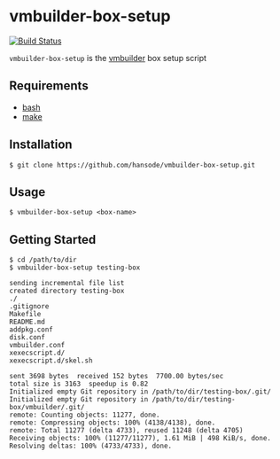 vmbuilder-box-setup
===================

[![Build Status](https://travis-ci.org/hansode/vmbuilder-box-setup.png)](https://travis-ci.org/hansode/vmbuilder-box-setup)

`vmbuilder-box-setup` is the [vmbuilder](https://github.com/hansode/vmbuilder) box setup script

Requirements
------------

+ [bash](http://www.gnu.org/software/bash/)
+ [make](http://www.gnu.org/software/make/)

Installation
------------

```
$ git clone https://github.com/hansode/vmbuilder-box-setup.git
```

Usage
-----

```
$ vmbuilder-box-setup <box-name>
```

Getting Started
---------------

```
$ cd /path/to/dir
$ vmbuilder-box-setup testing-box

sending incremental file list
created directory testing-box
./
.gitignore
Makefile
README.md
addpkg.conf
disk.conf
vmbuilder.conf
xexecscript.d/
xexecscript.d/skel.sh

sent 3698 bytes  received 152 bytes  7700.00 bytes/sec
total size is 3163  speedup is 0.82
Initialized empty Git repository in /path/to/dir/testing-box/.git/
Initialized empty Git repository in /path/to/dir/testing-box/vmbuilder/.git/
remote: Counting objects: 11277, done.
remote: Compressing objects: 100% (4138/4138), done.
remote: Total 11277 (delta 4733), reused 11248 (delta 4705)
Receiving objects: 100% (11277/11277), 1.61 MiB | 498 KiB/s, done.
Resolving deltas: 100% (4733/4733), done.
```
